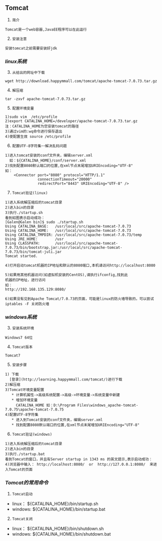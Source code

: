 ## Tomcat
1. `简介`
```
Tomcat是一个web容器,JavaEE程序可以在此运行
```
2. `安装注意`
```
安装tomcat之前需要安装好jdk
```

### *linux系统*
3. `从给出的网址中下载`
```
wget http://download.happymmall.com/tomcat/apache-tomcat-7.0.73.tar.gz

```
4. `解压缩`
```
tar -zxvf apache-tomcat-7.0.73.tar.gz
```
5. `配置环境变量`
```
1)sudo vim  /etc/profile
2)export CATALINA_HOME=/developer/apache-tomcat-7.0.73.tar.gz
注：CATALINA_HOME为您安装tomcat的路径
3)通过vim的:wq命令进行保存退出
4)使配置生效 source /etc/profile
```
6. `配置UTF-8字符集`--`解决乱码问题`
```
1)进入tomcat安装的conf文件夹，编辑server.xml
  如：${CATALINA_HOME}/conf/server.xml
2)找到配置8080默认端口的位置,在xml节点末尾增加URIEncoding="UTF-8"
如：
    <Connector port="8080" protocol="HTTP/1.1"
               connectionTimeout="20000"
               redirectPort="8443" URIEncoding="UTF-8" />
```
7. `Tomcat验证(linux)`
```
1)进入系统解压缩后的tomcat目录
2)进入bin的目录
3)执行./startup.sh
看到如图表示启动成功：
[Galen@Galen bin]$ sudo ./startup.sh 
Using CATALINA_BASE:   /usr/local/src/apache-tomcat-7.0.73
Using CATALINA_HOME:   /usr/local/src/apache-tomcat-7.0.73
Using CATALINA_TMPDIR: /usr/local/src/apache-tomcat-7.0.73/temp
Using JRE_HOME:        /usr
Using CLASSPATH:       /usr/local/src/apache-tomcat-7.0.73/bin/bootstrap.jar:/usr/local/src/apache-tomcat-7.0.73/bin/tomcat-juli.jar
Tomcat started.

4)打开启动tomcat机器的IP地址和默认的8080端口,本机请访问http://localhost:8080

5)如果用其他机器访问(如虚拟机安装的CentOS),请执行ifconfig,找到此
机器的IP地址，进行访问
如：
http://192.168.135.129:8080/

6)如果没有见到Apache Tomcat/7.0.73的页面，可能是linux的防火墙导致的，可以尝试 iptables -F 关闭防火墙
```
### *windows系统*
3. `安装系统环境`
```
Windows7 64位
```
4. `Tomcat版本`
```
Tomcat7
```
5. `安装步骤`
```
1) 下载
  [登录](http://learning.happymmall.com/tomcat/)进行下载
2)解压缩
3)Tomcat环境变量配置
   * 计算机属性->高级系统配置->高级->环境变量->系统变量中新建
   * 增加环境变量
     CATALINA_HOME 如：D:\Program Files\windows_apache-tomcat-7.0.75\apache-tomcat-7.0.75
4)配置UTF-8字符集
   * 进入到Tomcat安装的conf文件夹，编辑server.xml
   * 找到配置8080默认端口的位置,在xml节点末尾增加URIEncoding="UTF-8"
```
6. `Tomcat验证(windows)`
```
1)进入系统解压缩后的tomcat目录
2)进入bin的目录
3)执行./startup.bat
看到Tomcat的窗口，并且有Server startup in 1343 ms 的英文提示,表示启动成功：
4)浏览器中输入： http://localhost:8080/  or  http://127.0.0.1:8080/  来进入Tomcat的页面
```
### *Tomcat的常用命令*
1. `Tomcat启动`
* linux：  ${CATALINA_HOME}/bin/startup.sh
* windows: ${CATALINA_HOME}/bin/startup.bat

2.  `Tomcat关闭`
* linux：  ${CATALINA_HOME}/bin/shutdown.sh
* windows: ${CATALINA_HOME}/bin/shutdown.bat